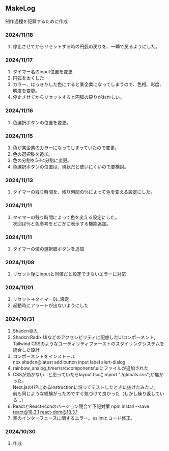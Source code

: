 ## MakeLog

制作過程を記録するために作成

### 2024/11/18

1. 停止させてからリセットする時の円弧の戻りを、一瞬で戻るようにした。

### 2024/11/17

1. タイマー名のinput位置を変更
2. 円弧を太くした
3. カラー、はっきりした色にすると某企業になってしまうので、色相、彩度、明度を変更。
4. 停止させてからリセットすると円弧の戻りがおかしい。

### 2024/11/16

1. 色選択ボタンの位置を変更。

### 2024/11/15

1. 色が某企業のカラーになってしまっていたので変更。
2. 色の選択肢を追加。
3. 色の分割を5→4分割に変更。
4. 色選択ボタンの位置は、現状だと使いにくいので要検討。

### 2024/11/13

1. タイマーの残り時間を、残り時間の％によって色を変える設定にした。

### 2024/11/11

1. タイマーの残り時間によって色を変える設定にした。  
   次回は％と色参考をどこかに表示する機能追加。

### 2024/11/11

1. タイマーの値の選択肢ボタンを追加

### 2024/11/08

1. リセット後にinputと同値だと設定できないエラーに対応

### 2024/11/01

1. リセット→タイマー0に設定
2. 起動時にアラートが出ないようにした

### 2024/10/31

1. Shadcn導入
2. Shadcn:Radix UIなどのアクセシビリティに配慮したUIコンポーネント,  
   Tailwind CSSのようなユーティリティファーストのスタイリングシステムを統合した設計
3. コンポーネントをインストール  
   npx shadcn@latest add button input label alert-dialog
4. rainbow_analog_timer\src\components\uiにファイルが追加された
5. CSSが効かない…と思っていたらlayout.tsxにimport "./globals.css";が無かった。  
   Next.jsのHPにあるinstructionに沿ってテストしたときに抜けたみたい。  
   前も同じような経験がったのですぐ気づけて良かった（しかし繰り返している…）
6. ReactとReact-iconのバージョン競合で下記対策
   npm install --save react@18.3.1 react-dom@18.3.1
7. 空のインターフェースに関するエラー。eslintとコード修正。

### 2024/10/30

1. 作成

